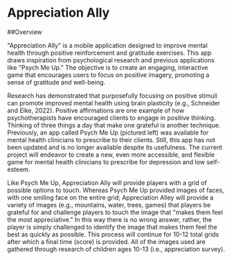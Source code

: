# Appreciation Ally

##Overview

"Appreciation Ally" is a mobile application designed to improve mental health through positive reinforcement and gratitude exercises. This app draws inspiration from psychological research and previous applications like "Psych Me Up." The objective is to create an engaging, interactive game that encourages users to focus on positive imagery, promoting a sense of gratitude and well-being.

Research has demonstrated that purposefully focusing on positive stimuli can promote improved mental health using brain plasticity (e.g., Schneider and Elke, 2022). Positive affirmations are one example of how psychotherapists have encouraged clients to engage in positive thinking. Thinking of three things a day that make one grateful is another technique. Previously, an app called Psych Me Up (pictured left) was available for mental health clinicians to prescribe to their clients. Still, this app has not been updated and is no longer available despite its usefulness. The current project will endeavor to create a new, even more accessible, and flexible game for mental health clinicians to prescribe for depression and low self-esteem. 
 
Like Psych Me Up, Appreciation Ally will provide players with a grid of possible options to touch. Whereas Psych Me Up provided images of faces, with one smiling face on the entire grid; Appreciation Alley will provide a variety of images (e.g., mountains, water, trees, games) that players be grateful for and challenge players to touch the image that "makes them feel the most appreciative." In this way there is no wrong answer, rather, the player is simply challenged to identify the image that makes them feel the best as quickly as possible. This process will continue for 10-12 total grids after which a final time (score) is provided. All of the images used are gathered through research of children ages 10-13 (i.e., appreciation survey).
